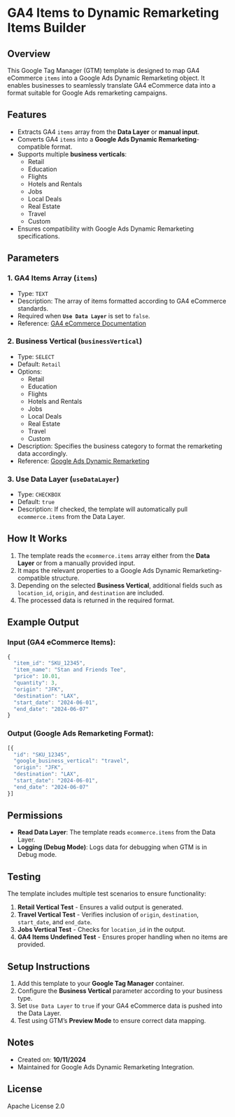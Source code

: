 # GA4 Items to Dynamic Remarketing Items Builder

## Overview

This Google Tag Manager (GTM) template is designed to map GA4 eCommerce `items` into a Google Ads Dynamic Remarketing object. It enables businesses to seamlessly translate GA4 eCommerce data into a format suitable for Google Ads remarketing campaigns.

## Features

- Extracts GA4 `items` array from the **Data Layer** or **manual input**.
- Converts GA4 `items` into a **Google Ads Dynamic Remarketing**-compatible format.
- Supports multiple **business verticals**:
  - Retail
  - Education
  - Flights
  - Hotels and Rentals
  - Jobs
  - Local Deals
  - Real Estate
  - Travel
  - Custom
- Ensures compatibility with Google Ads Dynamic Remarketing specifications.

## Parameters

### **1. GA4 Items Array** (`items`)

- Type: `TEXT`
- Description: The array of items formatted according to GA4 eCommerce standards.
- Required when **`Use Data Layer`** is set to `false`.
- Reference: [GA4 eCommerce Documentation](https://developers.google.com/analytics/devguides/collection/ga4/ecommerce?client_type=gtm)

### **2. Business Vertical** (`businessVertical`)

- Type: `SELECT`
- Default: `Retail`
- Options:
  - Retail
  - Education
  - Flights
  - Hotels and Rentals
  - Jobs
  - Local Deals
  - Real Estate
  - Travel
  - Custom
- Description: Specifies the business category to format the remarketing data accordingly.
- Reference: [Google Ads Dynamic Remarketing](https://support.google.com/google-ads/answer/7305793?hl=en)

### **3. Use Data Layer** (`useDataLayer`)

- Type: `CHECKBOX`
- Default: `true`
- Description: If checked, the template will automatically pull `ecommerce.items` from the Data Layer.

## How It Works

1. The template reads the `ecommerce.items` array either from the **Data Layer** or from a manually provided input.
2. It maps the relevant properties to a Google Ads Dynamic Remarketing-compatible structure.
3. Depending on the selected **Business Vertical**, additional fields such as `location_id`, `origin`, and `destination` are included.
4. The processed data is returned in the required format.

## Example Output

### Input (GA4 eCommerce Items):

```js
{
  "item_id": "SKU_12345",
  "item_name": "Stan and Friends Tee",
  "price": 10.01,
  "quantity": 3,
  "origin": "JFK",
  "destination": "LAX",
  "start_date": "2024-06-01",
  "end_date": "2024-06-07"
}
```

### Output (Google Ads Remarketing Format):

```js
[{
  "id": "SKU_12345",
  "google_business_vertical": "travel",
  "origin": "JFK",
  "destination": "LAX",
  "start_date": "2024-06-01",
  "end_date": "2024-06-07"
}]
```

## Permissions

- **Read Data Layer**: The template reads `ecommerce.items` from the Data Layer.
- **Logging (Debug Mode)**: Logs data for debugging when GTM is in Debug mode.

## Testing

The template includes multiple test scenarios to ensure functionality:

1. **Retail Vertical Test** - Ensures a valid output is generated.
2. **Travel Vertical Test** - Verifies inclusion of `origin`, `destination`, `start_date`, and `end_date`.
3. **Jobs Vertical Test** - Checks for `location_id` in the output.
4. **GA4 Items Undefined Test** - Ensures proper handling when no items are provided.

## Setup Instructions

1. Add this template to your **Google Tag Manager** container.
2. Configure the **Business Vertical** parameter according to your business type.
3. Set `Use Data Layer` to `true` if your GA4 eCommerce data is pushed into the Data Layer.
4. Test using GTM’s **Preview Mode** to ensure correct data mapping.

## Notes

- Created on: **10/11/2024**
- Maintained for Google Ads Dynamic Remarketing Integration.

## License
Apache License 2.0

